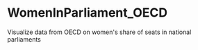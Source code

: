 # WomenInParliament_OECD
Visualize data from OECD on women's share of seats in national parliaments
